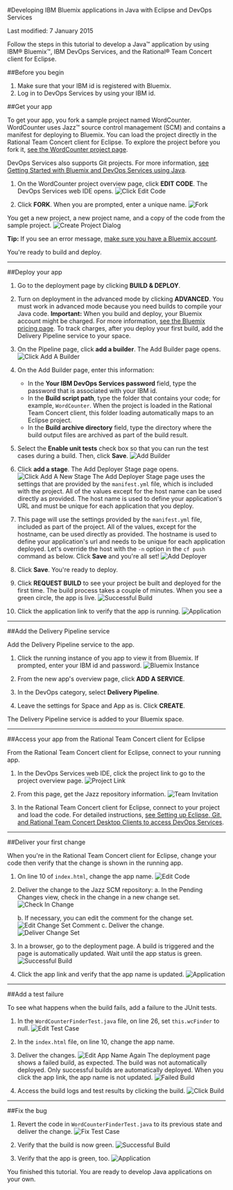 #Developing IBM Bluemix applications in Java with Eclipse and DevOps Services

Last modified: 7 January 2015

Follow the steps in this tutorial to develop a Java&trade; application by using IBM&reg; Bluemix&trade;, IBM DevOps Services, and the Rational&reg; Team Concert client for Eclipse. 

##Before you begin

1. Make sure that your IBM id is registered with Bluemix. 
2. Log in to DevOps Services by using your IBM id.

##Get your app

To get your app, you fork a sample project named WordCounter. WordCounter uses Jazz&trade; source control management (SCM) and contains a manifest for deploying to Bluemix. You can load the project directly in the Rational Team Concert client for Eclipse. To explore the project before you fork it,  [see the WordCounter project page](https://hub.jazz.net/project/pskhadke/WordCounter/overview).

DevOps Services also supports Git projects. For more information, [see Getting Started with Bluemix and DevOps Services using Java](/tutorials/jazzeditorjava).

1. On the WordCounter project overview page, click **EDIT CODE**. The DevOps Services web IDE opens.
![Click Edit Code](/tutorials/jazzrtc/images/click_edit_code.png "Click Edit Code")

2. Click **FORK**. When you are prompted, enter a unique name.
![Fork](/tutorials/jazzrtc/images/fork.png "Fork")

You get a new project, a new project name, and a copy of the code from the sample project.
![Create Project Dialog](/tutorials/jazzrtc/images/create_project.png "Create Project Dialog")

**Tip:** If you see an error message, [make sure you have a Bluemix account](//bluemix.net).

You're ready to build and deploy.

---
##Deploy your app

1. Go to the deployment page by clicking **BUILD & DEPLOY**. 

2. Turn on deployment in the advanced mode by clicking **ADVANCED**. You must work in advanced mode because you need builds to compile your Java code. 
**Important:** When you build and deploy, your Bluemix account might be charged. For more information, [see the Bluemix pricing page](https://bluemix.net/#/pricing).
To track charges, after you deploy your first build, add the Delivery Pipeline service to your space.

3. On the Pipeline page, click **add a builder**. The Add Builder page opens.
![Click Add A Builder](/tutorials/jazzrtc/images/add_builder.png "Click add a builder")

4. On the Add Builder page, enter this information:
	* In the **Your IBM DevOps Services password** field, type the password that is associated with your IBM id.
	* In the **Build script path**, type the folder that contains your code; for example,  `WordCounter`. When the project is loaded in the Rational Team Concert client, this folder loading automatically maps to an Eclipse project.
	* In the **Build archive directory** field, type the directory where the build output files are archived as part of the build result.

5. Select the **Enable unit tests** check box so that you can run the test cases during a build. Then, click **Save**.
![Add Builder](/tutorials/jazzrtc/images/configure_builder.png "Add Builder")

6. Click **add a stage**. The Add Deployer Stage page opens.
![Click Add A New Stage](/tutorials/jazzrtc/images/add_deployer.png "Click add a new stage")
The Add Deployer Stage page uses the settings that are provided by the `manifest.yml` file, which is included with the project. All of the values except for the host name can be used directly as provided. The host name is used to define your application's URL and must be unique for each application that you deploy. 

7. This page will use the settings provided by the `manifest.yml` file, included as part of the project. All of the values,
except for the hostname, can be used directly as provided. The hostname is used to define your application's url and needs
to be unique for each application deployed. Let's override the host with the `-n` option in the `cf push` command as below.
Click **Save** and you're all set!
![Add Deployer](/tutorials/jazzrtc/images/configure_deployer.png "Add Deployer")

8. Click **Save**. You're ready to deploy.

9. Click **REQUEST BUILD** to see your project be built and deployed for the first time. The build process takes a couple of minutes. When you see a green circle, the app is live.
![Successful Build](/tutorials/jazzrtc/images/build1_success.png "Successful Build")

10. Click the application link to verify that the app is running.
![Application](/tutorials/jazzrtc/images/app.png "Application")

---
##Add the Delivery Pipeline service

Add the Delivery Pipeline service to the app.

1. Click the running instance of you app to view it from Bluemix. If prompted, enter your IBM id and password.
![Bluemix Instance](/tutorials/jazzrtc/images/running_instance.png "Bluemix Instance")

2. From the new app's overview page, click **ADD A SERVICE**.
3. In the DevOps category, select **Delivery Pipeline**.
4. Leave the settings for Space and App as is. Click **CREATE**.

The Delivery Pipeline service is added to your Bluemix space. 

---
##Access your app from the Rational Team Concert client for Eclipse

From the Rational Team Concert client for Eclipse, connect to your running app. 

1. In the DevOps Services web IDE, click the project link to go to the project overview page. 
![Project Link](/tutorials/jazzrtc/images/project_link.png "Project Link")

2. From this page, get the Jazz repository information. 
![Team Invitation](/tutorials/jazzrtc/images/team_invite.png "Team Invitation")

3. In the Rational Team Concert client for Eclipse, connect to your project and load the code. For detailed instructions, [see Setting up Eclipse, Git, and Rational Team Concert Desktop Clients to access DevOps Services](/tutorials/clients#working_with_a_jazz_scm_project).				

---
##Deliver your first change

When you're in the Rational Team Concert client for Eclipse, change your code then verify that the change is shown in the running app.

1. On line 10 of `index.html`, change the app name.
![Edit Code](/tutorials/jazzrtc/images/edit_code.png "Edit Code")

2. Deliver the change to the Jazz SCM repository:
	a. In the Pending Changes view, check in the change in a new change set.
	![Check In Change](/tutorials/jazzrtc/images/checkin.png "Check In Change")

	b. If necessary, you can edit the comment for the change set.
	![Edit Change Set Comment](/tutorials/jazzrtc/images/edit_comment.png "Edit Change Set Comment")
	c. Deliver the change. 
	![Deliver Change Set](/tutorials/jazzrtc/images/deliver.png "Deliver Change Set")

3. In a browser, go to the deployment page. A build is triggered and the page is automatically updated. Wait until the app status is green.
![Successful Build](/tutorials/jazzrtc/images/build2_success.png "Successful Build")

4. Click the app link and verify that the app name is updated.
![Application](/tutorials/jazzrtc/images/app2.png "Application") 

---
##Add a test failure

To see what happens when the build fails, add a failure to the JUnit tests. 

1. In the `WordCounterFinderTest.java` file, on line 26, set `this.wcFinder` to null.
![Edit Test Case](/tutorials/jazzrtc/images/edit_testcase.png "Edit Test Case")

2. In the `index.html` file, on line 10, change the app name. 

3. Deliver the changes.
![Edit App Name Again](/tutorials/jazzrtc/images/edit_code_2.png "Edit App Name Again")
The deployment page shows a failed build, as expected. The build was not automatically deployed. Only successful builds are automatically deployed. When you click the app link, the app name is not updated. 
![Failed Build](/tutorials/jazzrtc/images/build3_failure.png "Failed Build")

4. Access the build logs and test results by clicking the build.
![Click Build](/tutorials/jazzrtc/images/build_log.png "Click Build")

---
##Fix the bug

1. Revert the code in `WordCounterFinderTest.java` to its previous state and deliver the change.
![Fix Test Case](/tutorials/jazzrtc/images/fix_testcase.png "Fix Test Case")

2. Verify that the build is now green.
![Successful Build](/tutorials/jazzrtc/images/build4_success.png "Successful Build")

3. Verify that the app is green, too.
![Application](/tutorials/jazzrtc/images/app3.png "Application")
						
You finished this tutorial. You are ready to develop Java applications on your own. 
